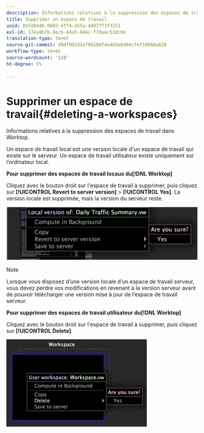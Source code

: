 ```yaml
---
description: Informations relatives à la suppression des espaces de travail dans Worktop.
title: Supprimer un espace de travail
uuid: 85fd84d6-0602-4ff4-a55a-44077f3f3151
exl-id: 17ea8b7b-9ecb-44a5-844c-f7daec52dc8e
translation-type: tm+mt
source-git-commit: d9df90242ef96188f4e4b5e6d04cfef196b0a628
workflow-type: tm+mt
source-wordcount: '118'
ht-degree: 5%

---
```


# Supprimer un espace de travail{#deleting-a-workspaces}

Informations relatives à la suppression des espaces de travail dans Worktop.

Un espace de travail local est une version locale d&#39;un espace de travail qui existe sur le serveur. Un espace de travail utilisateur existe uniquement sur l’ordinateur local.

**Pour supprimer des espaces de travail locaux du[!DNL Worktop]**

Cliquez avec le bouton droit sur l&#39;espace de travail à supprimer, puis cliquez sur **[!UICONTROL Revert to server version]** > **[!UICONTROL Yes]**. La version locale est supprimée, mais la version du serveur reste.

![](assets/client-del.png)

>[!NOTE]
>
>Lorsque vous disposez d’une version locale d’un espace de travail serveur, vous devez perdre vos modifications en revenant à la version serveur avant de pouvoir télécharger une version mise à jour de l’espace de travail serveur.

**Pour supprimer des espaces de travail utilisateur du[!DNL Worktop]**

Cliquez avec le bouton droit sur l&#39;espace de travail à supprimer, puis cliquez sur **[!UICONTROL Delete]**.

![](assets/mnu_workspaceManager_Deletewksp.png)

